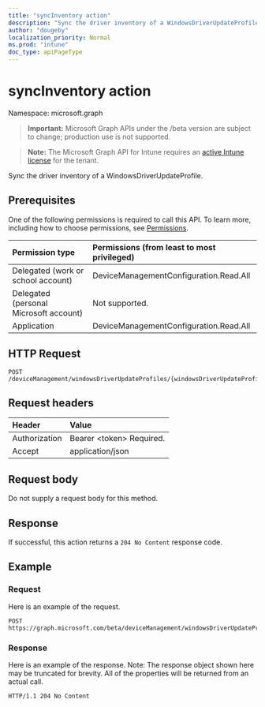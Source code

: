 ```yaml
---
title: "syncInventory action"
description: "Sync the driver inventory of a WindowsDriverUpdateProfile."
author: "dougeby"
localization_priority: Normal
ms.prod: "intune"
doc_type: apiPageType
---
```


# syncInventory action

Namespace: microsoft.graph

> **Important:** Microsoft Graph APIs under the /beta version are subject to change; production use is not supported.

> **Note:** The Microsoft Graph API for Intune requires an [active Intune license](https://go.microsoft.com/fwlink/?linkid=839381) for the tenant.

Sync the driver inventory of a WindowsDriverUpdateProfile.

## Prerequisites
One of the following permissions is required to call this API. To learn more, including how to choose permissions, see [Permissions](/graph/permissions-reference).

|Permission type|Permissions (from least to most privileged)|
|:---|:---|
|Delegated (work or school account)|DeviceManagementConfiguration.Read.All|
|Delegated (personal Microsoft account)|Not supported.|
|Application|DeviceManagementConfiguration.Read.All|

## HTTP Request
<!-- {
  "blockType": "ignored"
}
-->
``` http
POST /deviceManagement/windowsDriverUpdateProfiles/{windowsDriverUpdateProfileId}/syncInventory
```

## Request headers
|Header|Value|
|:---|:---|
|Authorization|Bearer &lt;token&gt; Required.|
|Accept|application/json|

## Request body
Do not supply a request body for this method.

## Response
If successful, this action returns a `204 No Content` response code.

## Example

### Request
Here is an example of the request.
``` http
POST https://graph.microsoft.com/beta/deviceManagement/windowsDriverUpdateProfiles/{windowsDriverUpdateProfileId}/syncInventory
```

### Response
Here is an example of the response. Note: The response object shown here may be truncated for brevity. All of the properties will be returned from an actual call.
``` http
HTTP/1.1 204 No Content
```




